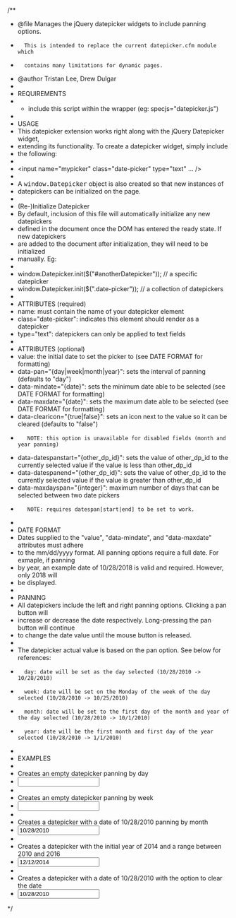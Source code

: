 /**
 * @file Manages the jQuery datepicker widgets to include panning options.
 *       This is intended to replace the current datepicker.cfm module which
 *       contains many limitations for dynamic pages.
 * @author Tristan Lee, Drew Dulgar
 *
 * REQUIREMENTS
 *    - include this script within the wrapper (eg: specjs="datepicker.js")
 * 
 * USAGE
 *    This datepicker extension works right along with the jQuery Datepicker widget,
 *    extending its functionality. To create a datepicker widget, simply include
 *    the following:
 *
 *    <input name="mypicker" class="date-picker" type="text" ... />
 *
 *    A <tt>window.Datepicker</tt> object is also created so that new instances of
 *    datepickers can be initialized on the page.
 *
 * (Re-)Initialize Datepicker
 *    By default, inclusion of this file will automatically initialize any new datepickers
 *    defined in the document once the DOM has entered the ready state. If new datepickers
 *    are added to the document after initialization, they will need to be initialized 
 *    manually. Eg:
 *
 *    window.Datepicker.init($("#anotherDatepicker")); // a specific datepicker
 *    window.Datepicker.init($(".date-picker")); // a collection of datepickers
 * 
 * ATTRIBUTES (required)
 *    name: must contain the name of your datepicker element
 *    class="date-picker": indicates this element should render as a datepicker
 *    type="text": datepickers can only be applied to text fields
 *
 * ATTRIBUTES (optional)
 *    value: the initial date to set the picker to (see DATE FORMAT for formatting)
 *    data-pan="{day|week|month|year}": sets the interval of panning (defaults to "day")
 *    data-mindate="{date}": sets the minimum date able to be selected (see DATE FORMAT for formatting)
 *    data-maxdate="{date}": sets the maximum date able to be selected (see DATE FORMAT for formatting)
 *    data-clearicon="{true|false}": sets an icon next to the value so it can be cleared (defaults to "false")
 *        NOTE: this option is unavailable for disabled fields (month and year panning)
 *	  data-datespanstart="{other_dp_id}": sets the value of other_dp_id to the currently selected value if the value is less than other_dp_id
 *	  data-datespanend="{other_dp_id}": sets the value of other_dp_id to the currently selected value if the value is greater than other_dp_id
 *	  data-maxdayspan="{integer}": maximum number of days that can be selected between two date pickers
 *		  NOTE: requires datespan[start|end] to be set to work. 
 *
 * DATE FORMAT
 *    Dates supplied to the "value", "data-mindate", and "data-maxdate" attributes must adhere
 *    to the mm/dd/yyyy format. All panning options require a full date. For exmaple, if panning
 *    by year, an example date of 10/28/2018 is valid and required. However, only 2018 will
 *    be displayed.
 *
 * PANNING
 *    All datepickers include the left and right panning options. Clicking a pan button will
 *    increase or decrease the date respectively. Long-pressing the pan button will continue
 *    to change the date value until the mouse button is released.
 *
 *    The datepicker actual value is based on the pan option. See below for references:
 *       day: date will be set as the day selected (10/28/2010 -> 10/28/2010)
 *       week: date will be set on the Monday of the week of the day selected (10/28/2010 -> 10/25/2010)
 *       month: date will be set to the first day of the month and year of the day selected (10/28/2010 -> 10/1/2010)
 *       year: date will be the first month and first day of the year selected (10/28/2010 -> 1/1/2010)
 *
 * EXAMPLES
 * 
 *    Creates an empty datepicker panning by day
 *    <input name="startdate" class="date-picker" type="text" />
 *
 *    Creates an empty datepicker panning by week
 *    <input name="startweek" class="date-picker" type="text" data-pan="week" />
 *
 *    Creates a datepicker with a date of 10/28/2010 panning by month
 *    <input name="startmonth" class="date-picker" type="text" value="10/28/2010" data-pan="month" />
 *
 *    Creates a datepicker with the initial year of 2014 and a range between 2010 and 2016
 *    <input name="yearpicker" class="date-picker" type="text" value="12/12/2014" data-pan="year" data-mindate="10/20/2010" data-maxdate="10/30/2016" />
 *
 *    Creates a datepicker with a date of 10/28/2010 with the option to clear the date
 *    <input name="clearfield" class="date-picker" type="text" data-clearicon="true" value="10/28/2010" />
 */
